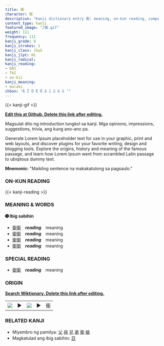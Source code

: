 ```yaml
---
title: 衛
character: 衛
description: "Kanji dictionary entry 衛: meaning, on-kun reading, compounds, origin, related kanji"
content_type: kanji
featured_image: "/衛.gif"
weight: 111
frequency: 111
kanji_grade: 9
kanji_strokes: 1
kanji_class: Jōyō
kanji_jlpt: N1
kanji_radical: 
kanji_reading: 
- DAI
- TAI
- oo-kii
kanji_meaning:
- malaki
chōon: "Ā Ī Ū Ē Ō ā ī ū ē ō ’"
---
```

[//]: # (Don't edit the line below. Kanji animated GIF code is automatically generated.)
{{< kanji-gif >}}

[//]: # (Edit below this line.)

**[Edit this at Github. Delete this link after editing.](https://github.com/tim0g/tim/tree/main/content/kanji/衛/index.md)**

Magsulat dito ng introduction tungkol sa kanji. Mga opinions, impressions, suggestions, trivia, ang kung ano-ano pa.

Generate Lorem Ipsum placeholder text for use in your graphic, print and web layouts, and discover plugins for your favorite writing, design and blogging tools. Explore the origins, history and meaning of the famous passage, and learn how Lorem Ipsum went from scrambled Latin passage to ubiqitous dummy text.
 
**Mnemonic:** "Maikling sentence na makakatulong sa pagsaulo."

### ON-KUN READING

[//]: # (Don't edit the line below. ON-KUN READING code is automatically generated.)
{{< kanji-reading >}}

### MEANING & WORDS

#### ➊ **Ibig sabihin**
  - [衛](../衛)[衛](../衛)　***reading***　meaning
  - [衛](../衛)[衛](../衛)　***reading***　meaning
  - [衛](../衛)[衛](../衛)　***reading***　meaning
  - [衛](../衛)[衛](../衛)　***reading***　meaning

### SPECIAL READING
  - [衛](../衛)[衛](../衛)　***reading***　meaning

### ORIGIN

**[Search Wiktionary. Delete this link after editing.](https://wiktionary.org/wiki/衛)**
<table class="kanji-table"><tr><td>
<img src="60px-衛-bronze.svg.png">
</td><td>▶</td><td>
<img src="60px-衛-oracle.svg.png">
</td><td>▶</td>
<td class="kanji-origin">衛</td>
</tr></table>

### RELATED KANJI
- Miyembro ng pamilya: [父](../父) [母](../母) [兄](../兄) [弟](../弟) [衛](../衛) [娘](../娘)
- Magkatulad ang ibig sabihin: [日](../日)
